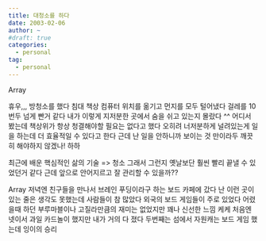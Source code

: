 ```yaml
---
title: 대청소를 하다
date: 2003-02-06
author: ~
#draft: true
categories:
  - personal
tag:
  - personal
---
```




Array

휴우,,,
방청소를 했다
침대 책상 컴퓨터 위치를 옮기고 먼지를 모두 털어냈다
걸레를 10번두 넘게 빤거 같다
내가 이렇게 지저분한 곳에서 숨을 쉬고 있는지 몰랐다 ^^
어디서 봤는데 책상위가 항상 청결해야할 필요는 없다고 했다
오히려 너저분하게 널려있는게 일을 하는데 더 효율적일 수 있다고 한다
근데 난 일을 안하니까 보이는 것 만이라두 깨끗히 해야하지 않겠나!
하하

최근에 배운 핵심적인 삶의 기술 => 청소
그래서 그런지 옛날보단 훨씬 빨리 끝낼 수 있었던거 같다
근데 앞으로 안어지르고 잘 관리할 수 있을까??

Array
저녁엔 친구들을 만나서
브레인 푸딩이라구 하는 보드 카페에 갔다
난 이런 곳이 있는 줄은 생각도 못했는데
사람들이 참 많았다
외국의 보드 게임들이 주로 있었다
어렸을때 하던 부루마블이나 고질라만큼의 재미는 없었지만 
꽤나 신선한 느낌 케케
처음엔 넷이서 과일 카드놀이 했지만 내가 거의 다 졌다
두번째는 섬에서 자원캐는 보드 게임 했는데 잉이의 승리


 






